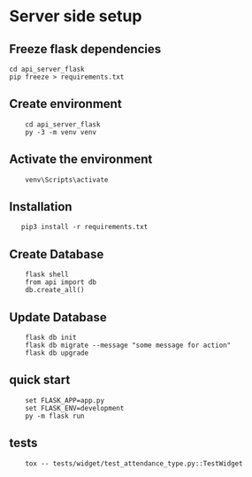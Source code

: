 # Server side setup
## Freeze flask dependencies
    cd api_server_flask
    pip freeze > requirements.txt
## Create environment
```
    cd api_server_flask
    py -3 -m venv venv
```
## Activate the environment
```
    venv\Scripts\activate
```
## Installation
```
   pip3 install -r requirements.txt
```
## Create Database
```
    flask shell
    from api import db
    db.create_all()
```
## Update Database
```
    flask db init
    flask db migrate --message "some message for action"
    flask db upgrade
``` 
## quick start
```
    set FLASK_APP=app.py
    set FLASK_ENV=development
    py -m flask run
```
## tests
```
    tox -- tests/widget/test_attendance_type.py::TestWidget
```
